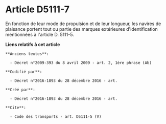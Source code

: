 # Article D5111-7

En fonction de leur mode de propulsion et de leur longueur, les navires de plaisance portent tout ou partie des marques
extérieures d'identification mentionnées à l'article D. 5111-5.

**Liens relatifs à cet article**

	**Anciens textes**:

	  - Décret n°2009-393 du 8 avril 2009 - art. 2, 1ère phrase (Ab)

	**Codifié par**:

	  - Décret n°2016-1893 du 28 décembre 2016 - art.

	**Créé par**:

	  - Décret n°2016-1893 du 28 décembre 2016 - art.

	**Cite**:

	  - Code des transports - art. D5111-5 (V)

